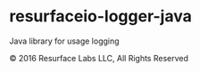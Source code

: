 # resurfaceio-logger-java
Java library for usage logging

&copy; 2016 Resurface Labs LLC, All Rights Reserved
